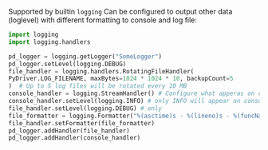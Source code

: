 Supported by builtin `logging`
Can be configured to output other data (loglevel) with different formatting to console and log file:
```python
import logging
import logging.handlers

pd_logger = logging.getLogger("SomeLogger")
pd_logger.setLevel(logging.DEBUG)
file_handler = logging.handlers.RotatingFileHandler(
PyDriver.LOG_FILENAME, maxBytes=1024 * 1024 * 10, backupCount=5
)  # Up to 5 log files will be rotated every 10 MB
console_handler = logging.StreamHandler() # Configure what apperas on console
console_handler.setLevel(logging.INFO) # only INFO will appear on console
file_handler.setLevel(logging.DEBUG) # only 
file_formatter = logging.Formatter("%(asctime)s - %(lineno)s - %(funcName)s - %(levelname)s - %(message)s")
file_handler.setFormatter(file_formatter)
pd_logger.addHandler(file_handler)
pd_logger.addHandler(console_handler)
```

<!--stackedit_data:
eyJoaXN0b3J5IjpbMTA0MTI4Mzg4MywxMjQ4MzY1MTAyXX0=
-->